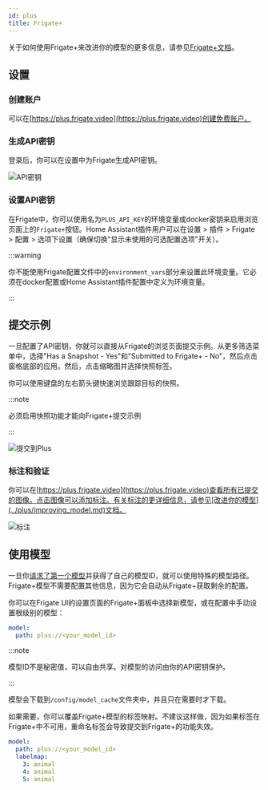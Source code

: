 ```yaml
---
id: plus
title: Frigate+
---
```


关于如何使用Frigate+来改进你的模型的更多信息，请参见[Frigate+文档](/plus/)。

## 设置

### 创建账户

可以在[https://plus.frigate.video](https://plus.frigate.video)创建免费账户。

### 生成API密钥

登录后，你可以在设置中为Frigate生成API密钥。

![API密钥](/img/plus-api-key-min.png)

### 设置API密钥

在Frigate中，你可以使用名为`PLUS_API_KEY`的环境变量或docker密钥来启用浏览页面上的`Frigate+`按钮。Home Assistant插件用户可以在设置 > 插件 > Frigate > 配置 > 选项下设置（确保切换"显示未使用的可选配置选项"开关）。

:::warning

你不能使用Frigate配置文件中的`environment_vars`部分来设置此环境变量。它必须在docker配置或Home Assistant插件配置中定义为环境变量。

:::

## 提交示例

一旦配置了API密钥，你就可以直接从Frigate的浏览页面提交示例。从更多筛选菜单中，选择"Has a Snapshot - Yes"和"Submitted to Frigate+ - No"，然后点击窗格底部的应用。然后，点击缩略图并选择快照标签。

你可以使用键盘的左右箭头键快速浏览跟踪目标的快照。

:::note

必须启用快照功能才能向Frigate+提交示例

:::

![提交到Plus](/img/plus/submit-to-plus.jpg)

### 标注和验证

你可以在[https://plus.frigate.video](https://plus.frigate.video)查看所有已提交的图像。点击图像可以添加标注。有关标注的更详细信息，请参见[改进你的模型](../plus/improving_model.md)文档。

![标注](/img/annotate.png)

## 使用模型

一旦你[请求了第一个模型](../plus/first_model.md)并获得了自己的模型ID，就可以使用特殊的模型路径。Frigate+模型不需要配置其他信息，因为它会自动从Frigate+获取剩余的配置。

你可以在Frigate UI的设置页面的Frigate+面板中选择新模型，或在配置中手动设置根级别的模型：

```yaml
model:
  path: plus://<your_model_id>
```

:::note

模型ID不是秘密值，可以自由共享。对模型的访问由你的API密钥保护。

:::

模型会下载到`/config/model_cache`文件夹中，并且只在需要时才下载。

如果需要，你可以覆盖Frigate+模型的标签映射。不建议这样做，因为如果标签在Frigate+中不可用，重命名标签会导致提交到Frigate+的功能失效。

```yaml
model:
  path: plus://<your_model_id>
  labelmap:
    3: animal
    4: animal
    5: animal
```